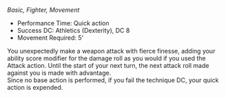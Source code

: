 _Basic, Fighter, Movement_
 
- Performance Time: Quick action
- Success DC: Athletics (Dexterity), DC 8
- Movement Required: 5'
 
You unexpectedly make a weapon attack with fierce finesse, adding your ability score modifier for the damage roll as you would if you used the Attack action. Until the start of your next turn, the next attack roll made against you is made with advantage.  
Since no base action is performed, if you fail the technique DC, your quick action is expended.